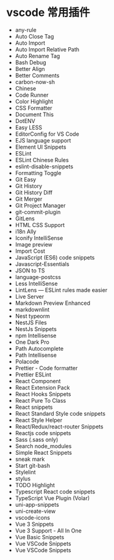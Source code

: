 # vscode 常用插件

- any-rule
- Auto Close Tag
- Auto Import
- Auto Import Relative Path
- Auto Rename Tag
- Bash Debug
- Better Align
- Better Comments
- carbon-now-sh
- Chinese
- Code Runner
- Color Highlight
- CSS Formatter
- Document This
- DotENV
- Easy LESS
- EditorConfig for VS Code
- EJS language support
- Element UI Snippets
- ESLint
- ESLint Chinese Rules
- eslint-disable-snippets
- Formatting Toggle
- Git Easy
- Git History
- Git History Diff
- Git Merger
- Git Project Manager
- git-commit-plugin
- GitLens
- HTML CSS Support
- i18n Ally
- Iconify IntelliSense
- Image preview
- Import Cost
- JavaScript (ES6) code snippets
- Javascript-Essentials
- JSON to TS
- language-postcss
- Less IntelliSense
- LintLens — ESLint rules made easier
- Live Server
- Markdown Preview Enhanced
- markdownlint
- Nest typeorm
- NestJS Files
- NestJs Snippets
- npm Intellisense
- One Dark Pro
- Path Autocomplete
- Path Intellisense
- Polacode
- Prettier - Code formatter
- Prettier ESLint
- React Component
- React Extension Pack
- React Hooks Snippets
- React Pure To Class
- React snippets
- React Standard Style code snippets
- React Style Helper
- React/Redux/react-router Snippets
- Reactjs code snippets
- Sass (.sass only)
- Search node_modules
- Simple React Snippets
- sneak mark
- Start git-bash
- Stylelint
- stylus
- TODO Highlight
- Typescript React code snippets
- TypeScript Vue Plugin (Volar)
- uni-app-snippets
- uni-create-view
- vscode-icons
- Vue 3 Snippets
- Vue 3 Support - All In One
- Vue Basic Snippets
- Vue VSCode Snippets
- Vue VSCode Snippets
 
 